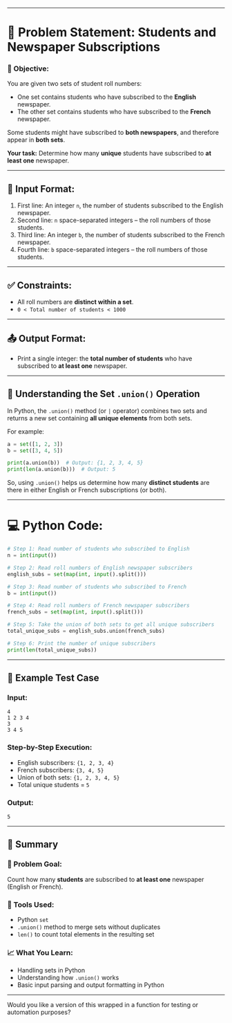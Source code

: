 
---

# 🧾 Problem Statement: **Students and Newspaper Subscriptions**

### 🎯 Objective:

You are given two sets of student roll numbers:

* One set contains students who have subscribed to the **English** newspaper.
* The other set contains students who have subscribed to the **French** newspaper.

Some students might have subscribed to **both newspapers**, and therefore appear in **both sets**.

**Your task:**
Determine how many **unique** students have subscribed to **at least one** newspaper.

---

## 🔡 Input Format:

1. First line: An integer `n`, the number of students subscribed to the English newspaper.
2. Second line: `n` space-separated integers – the roll numbers of those students.
3. Third line: An integer `b`, the number of students subscribed to the French newspaper.
4. Fourth line: `b` space-separated integers – the roll numbers of those students.

---

## ✅ Constraints:

* All roll numbers are **distinct within a set**.
* `0 < Total number of students < 1000`

---

## 📤 Output Format:

* Print a single integer: the **total number of students** who have subscribed to **at least one** newspaper.

---

## 🧠 Understanding the Set `.union()` Operation

In Python, the `.union()` method (or `|` operator) combines two sets and returns a new set containing **all unique elements** from both sets.

For example:

```python
a = set([1, 2, 3])
b = set([3, 4, 5])

print(a.union(b))  # Output: {1, 2, 3, 4, 5}
print(len(a.union(b)))  # Output: 5
```

So, using `.union()` helps us determine how many **distinct students** are there in either English or French subscriptions (or both).

---

# 💻 Python Code:

```python
# Step 1: Read number of students who subscribed to English
n = int(input())

# Step 2: Read roll numbers of English newspaper subscribers
english_subs = set(map(int, input().split()))

# Step 3: Read number of students who subscribed to French
b = int(input())

# Step 4: Read roll numbers of French newspaper subscribers
french_subs = set(map(int, input().split()))

# Step 5: Take the union of both sets to get all unique subscribers
total_unique_subs = english_subs.union(french_subs)

# Step 6: Print the number of unique subscribers
print(len(total_unique_subs))
```

---

## 🧪 Example Test Case

### **Input:**

```
4
1 2 3 4
3
3 4 5
```

### **Step-by-Step Execution:**

* English subscribers: `{1, 2, 3, 4}`
* French subscribers: `{3, 4, 5}`
* Union of both sets: `{1, 2, 3, 4, 5}`
* Total unique students = `5`

### **Output:**

```
5
```

---

## 🧾 Summary

### 📌 Problem Goal:

Count how many **students** are subscribed to **at least one** newspaper (English or French).

### 🧰 Tools Used:

* Python `set`
* `.union()` method to merge sets without duplicates
* `len()` to count total elements in the resulting set

### 📈 What You Learn:

* Handling sets in Python
* Understanding how `.union()` works
* Basic input parsing and output formatting in Python

---

Would you like a version of this wrapped in a function for testing or automation purposes?
